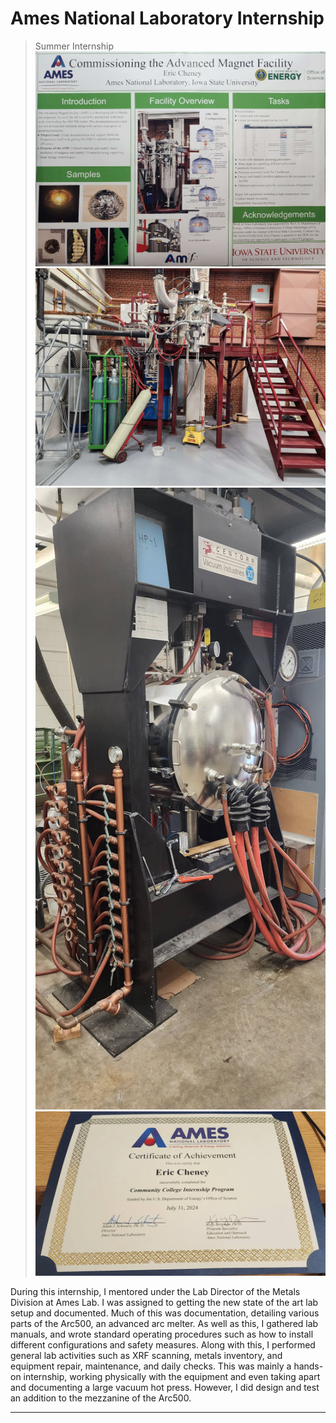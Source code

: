 # Ames National Laboratory Internship

> Summer Internship 
![Example](images/Ames.jpg)
![Full](images/Full.jpg)
![HotPress](images/Hot.jpg)
![Certification](images/Cert.jpg)

During this internship, I mentored under the Lab Director of the Metals Division at Ames Lab. I was assigned to getting the new state of the art lab setup and documented. Much of this was documentation, detailing various parts of the Arc500, an advanced arc melter. As well as this, I gathered lab manuals, and wrote standard operating procedures such as how to install different configurations and safety measures. Along with this, I performed general lab activities such as XRF scanning, metals inventory, and equipment repair, maintenance, and daily checks. This was mainly a hands-on internship, working physically with the equipment and even taking apart and documenting a large vacuum hot press. However, I did design and test an addition to the mezzanine of the Arc500.

---
